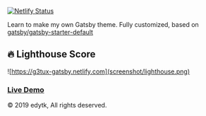 
[![Netlify Status](https://api.netlify.com/api/v1/badges/e31232b2-7d82-488e-87a0-0a6cb97162a7/deploy-status)](https://app.netlify.com/sites/etmk-dev/deploys)

Learn to make my own Gatsby theme. Fully customized, based on [gatsby/gatsby-starter-default](https://github.com/gatsbyjs/gatsby-starter-default)

## 🔥 Lighthouse Score

![https://g3tux-gatsby.netlify.com](screenshot/lighthouse.png)


### [Live Demo](https://g3tux-gatsby.netlify.com)


© 2019 edytk, All rights deserved.
